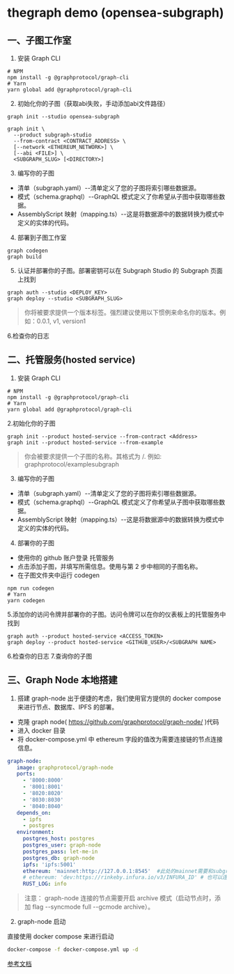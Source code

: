 # thegraph demo (opensea-subgraph)

## 一、子图工作室
1. 安装 Graph CLI
```shell
# NPM
npm install -g @graphprotocol/graph-cli
# Yarn
yarn global add @graphprotocol/graph-cli
```
2. 初始化你的子图（获取abi失败，手动添加abi文件路径）
```shell
graph init --studio opensea-subgraph

graph init \
  --product subgraph-studio
  --from-contract <CONTRACT_ADDRESS> \
  [--network <ETHEREUM_NETWORK>] \
  [--abi <FILE>] \
  <SUBGRAPH_SLUG> [<DIRECTORY>]
```
3. 编写你的子图
- 清单（subgraph.yaml）--清单定义了您的子图将索引哪些数据源。
- 模式（schema.graphql）--GraphQL 模式定义了你希望从子图中获取哪些数据。
- AssemblyScript 映射（mapping.ts）--这是将数据源中的数据转换为模式中定义的实体的代码。
4. 部署到子图工作室
```shell
graph codegen
graph build
```
5. 认证并部署你的子图。部署密钥可以在 Subgraph Studio 的 Subgraph 页面上找到
```shell
graph auth --studio <DEPLOY_KEY>
graph deploy --studio <SUBGRAPH_SLUG>
```
> 你将被要求提供一个版本标签。强烈建议使用以下惯例来命名你的版本。例如：0.0.1, v1, version1

6.检查你的日志

## 二、托管服务(hosted service)
1. 安装 Graph CLI
```shell
# NPM
npm install -g @graphprotocol/graph-cli
# Yarn
yarn global add @graphprotocol/graph-cli
```
2.初始化你的子图
```shell
graph init --product hosted-service --from-contract <Address>
graph init --product hosted-service --from-example
```
> 你会被要求提供一个子图的名称。其格式为 <Github>/<Subgraph Name>. 例如: graphprotocol/examplesubgraph

3. 编写你的子图
- 清单（subgraph.yaml）--清单定义了您的子图将索引哪些数据源。
- 模式（schema.graphql）--GraphQL 模式定义了你希望从子图中获取哪些数据。
- AssemblyScript 映射（mapping.ts）--这是将数据源中的数据转换为模式中定义的实体的代码。
4. 部署你的子图
- 使用你的 github 账户登录 托管服务
- 点击添加子图，并填写所需信息。使用与第 2 步中相同的子图名称。
- 在子图文件夹中运行 codegen
```shell
npm run codegen
# Yarn
yarn codegen
```
5.添加你的访问令牌并部署你的子图。访问令牌可以在你的仪表板上的托管服务中找到
```shell
graph auth --product hosted-service <ACCESS_TOKEN>
graph deploy --product hosted-service <GITHUB_USER>/<SUBGRAPH NAME>
```
6.检查你的日志
7.查询你的子图

## 三、Graph Node 本地搭建

1. 搭建 graph-node
   出于便捷的考虑，我们使用官方提供的 docker compose 来进行节点、数据库、IPFS 的部署。

- 克隆 graph node( https://github.com/graphprotocol/graph-node/ )代码
- 进入 docker 目录
- 将 docker-compose.yml 中 ethereum 字段的值改为需要连接链的节点连接信息。

```yaml
graph-node:
   image: graphprotocol/graph-node
   ports:
     - '8000:8000'
     - '8001:8001'
     - '8020:8020'
     - '8030:8030'
     - '8040:8040'
   depends_on:
     - ipfs
     - postgres
   environment:
     postgres_host: postgres
     postgres_user: graph-node
     postgres_pass: let-me-in
     postgres_db: graph-node
     ipfs: 'ipfs:5001'
     ethereum: 'mainnet:http://127.0.0.1:8545'  #此处的mainnet需要和subgraph.yml里network对应上
     # ethereum: 'dev:https://rinkeby.infura.io/v3/INFURA_ID' # 也可以连测试网络
     RUST_LOG: info
```

> 注意： graph-node 连接的节点需要开启 archive 模式（启动节点时，添加 flag --syncmode full --gcmode archive）。

2. graph-node 启动

直接使用 docker compose 来进行启动

```bash
docker-compose -f docker-compose.yml up -d
```

[参考文档](https://thegraph.com/docs/zh/)